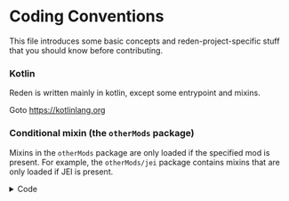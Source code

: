 # Coding Conventions

This file introduces some basic concepts and reden-project-specific stuff that you should know before contributing.

### Kotlin

Reden is written mainly in kotlin, except some entrypoint and mixins.

Goto <https://kotlinlang.org>

### Conditional mixin (the `otherMods` package)

Mixins in the `otherMods` package are only loaded if the specified mod is present.
For example, the `otherMods/jei` package contains mixins that are only loaded if JEI is present.

<details>
<summary> Code </summary>

> [!TIP]
> See: com.github.zly2006.reden.transformers.RedenMixinExtension.shouldApplyMixin

</details>
